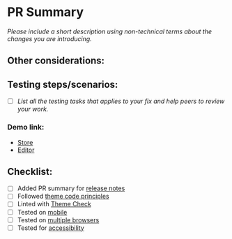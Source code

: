 # PR Summary

_Please include a short description using non-technical terms about the changes you are introducing._

## Other considerations:

## Testing steps/scenarios:
- [ ] _List all the testing tasks that applies to your fix and help peers to review your work._

### Demo link:

- [Store]()
- [Editor]()

## Checklist:

- [ ] Added PR summary for [release notes](https://themes.shopify.com/themes/dawn/styles/default#ReleaseNotes)
- [ ] Followed [theme code principles](https://github.com/Shopify/dawn/blob/main/.github/CONTRIBUTING.md#theme-code-principles)
- [ ] Linted with [Theme Check](https://github.com/Shopify/theme-check)
- [ ] Tested on [mobile](https://shopify.dev/themes/store/requirements#mobile-browser-requirements)
- [ ] Tested on [multiple browsers](https://shopify.dev/themes/store/requirements#desktop-browser-requirements)
- [ ] Tested for [accessibility](https://shopify.dev/themes/best-practices/accessibility)